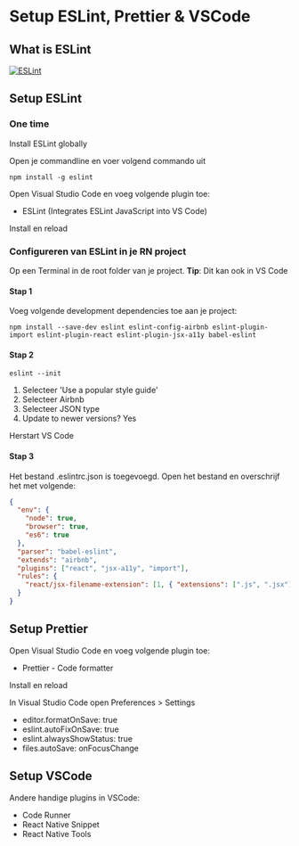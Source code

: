 # Setup ESLint, Prettier & VSCode

## What is ESLint

[![ESLint](https://img.youtube.com/vi/aWFwJVjfDlE/0.jpg)](https://www.youtube.com/watch?v=aWFwJVjfDlE)


## Setup ESLint
### One time
Install ESLint globally

Open je commandline en voer volgend commando uit
```
npm install -g eslint
```

Open Visual Studio Code en voeg volgende plugin toe:
- ESLint (Integrates ESLint JavaScript into VS Code)

Install en reload

### Configureren van ESLint in je RN project
Op een Terminal in de root folder van je project. **Tip**: Dit kan ook in VS Code

#### Stap 1
Voeg volgende development dependencies toe aan je project:
```
npm install --save-dev eslint eslint-config-airbnb eslint-plugin-import eslint-plugin-react eslint-plugin-jsx-a11y babel-eslint
```

#### Stap 2
```
eslint --init
```

1. Selecteer 'Use a popular style guide'
2. Selecteer Airbnb
3. Selecteer JSON type
4. Update to newer versions? Yes

Herstart VS Code

#### Stap 3
Het bestand .eslintrc.json is toegevoegd. Open het bestand en overschrijf het met volgende:
```json
{
  "env": {
    "node": true,
    "browser": true,
    "es6": true
  },
  "parser": "babel-eslint",
  "extends": "airbnb",
  "plugins": ["react", "jsx-a11y", "import"],
  "rules": {
    "react/jsx-filename-extension": [1, { "extensions": [".js", ".jsx"] }]
  }
}
```

## Setup Prettier
Open Visual Studio Code en voeg volgende plugin toe:
- Prettier - Code formatter

Install en reload

In Visual Studio Code open Preferences > Settings
- editor.formatOnSave: true
- eslint.autoFixOnSave: true
- eslint.alwaysShowStatus: true
- files.autoSave: onFocusChange


## Setup VSCode
Andere handige plugins in VSCode:
- Code Runner
- React Native Snippet
- React Native Tools
